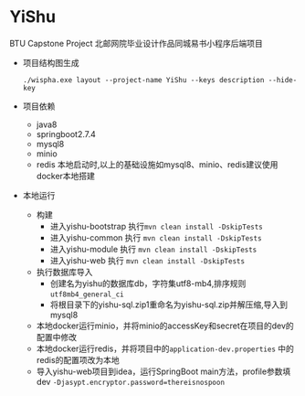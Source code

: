 # YiShu
BTU Capstone Project
北邮网院毕业设计作品同城易书小程序后端项目
* 项目结构图生成
  ```
  ./wispha.exe layout --project-name YiShu --keys description --hide-key
  ```
  
* 项目依赖
    
    * java8
    * springboot2.7.4
    * mysql8
    * minio
    * redis
   本地启动时,以上的基础设施如mysql8、minio、redis建议使用docker本地搭建
    
* 本地运行
    
    * 构建
        * 进入yishu-bootstrap 执行`mvn clean install -DskipTests`
        * 进入yishu-common 执行 `mvn clean install -DskipTests`
        * 进入yishu-module 执行 `mvn clean install -DskipTests`
        * 进入yishu-web 执行 `mvn clean install -DskipTests`
    * 执行数据库导入
        * 创建名为yishu的数据库db，字符集utf8-mb4,排序规则 `utf8mb4_general_ci`
        * 将根目录下的yishu-sql.zip1重命名为yishu-sql.zip并解压缩,导入到mysql8
    * 本地docker运行minio，并将minio的accessKey和secret在项目的dev的配置中修改
    * 本地docker运行redis，并将项目中的`application-dev.properties` 中的redis的配置项改为本地
    * 导入yishu-web项目到idea，运行SpringBoot main方法，profile参数填dev `-Djasypt.encryptor.password=thereisnospoon`